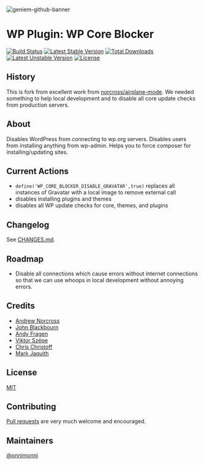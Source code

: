![geniem-github-banner](https://cloud.githubusercontent.com/assets/5691777/14319886/9ae46166-fc1b-11e5-9630-d60aa3dc4f9e.png)
# WP Plugin: WP Core Blocker
[![Build Status](https://travis-ci.org/devgeniem/wp-core-blocker.svg?branch=master)](https://travis-ci.org/devgeniem/wp-core-blocker) [![Latest Stable Version](https://poser.pugx.org/devgeniem/wp-core-blocker/v/stable)](https://packagist.org/packages/devgeniem/wp-core-blocker) [![Total Downloads](https://poser.pugx.org/devgeniem/wp-core-blocker/downloads)](https://packagist.org/packages/devgeniem/wp-core-blocker) [![Latest Unstable Version](https://poser.pugx.org/devgeniem/wp-core-blocker/v/unstable)](https://packagist.org/packages/devgeniem/wp-core-blocker) [![License](https://poser.pugx.org/devgeniem/wp-core-blocker/license)](https://packagist.org/packages/devgeniem/wp-core-blocker)

## History
This is fork from excellent work from [norcross/airplane-mode](https://github.com/norcross/airplane-mode/). We needed something to help local development and to disable all core update checks from production servers.

## About
Disables WordPress from connecting to wp.org servers. Disables users from installing anything from wp-admin. Helps you to force composer for installing/updating sites.

## Current Actions
* `define('WP_CORE_BLOCKER_DISABLE_GRAVATAR',true)` replaces all instances of Gravatar with a local image to remove external call
* disables installing plugins and themes
* disables all WP update checks for core, themes, and plugins

## Changelog

See [CHANGES.md](CHANGES.md).

## Roadmap
* Disable all connections which cause errors without internet connections so that we can use whoops in local development without annoying errors.

## Credits
* [Andrew Norcross](https://github.com/norcross)
* [John Blackbourn](https://github.com/johnbillion)
* [Andy Fragen](https://github.com/afragen)
* [Viktor Szépe](https://github.com/szepeviktor)
* [Chris Christoff](https://github.com/chriscct7)
* [Mark Jaquith](https://github.com/markjaquith)

## License

[MIT](https://github.com/devgeniem/wp-core-blocker/blob/master/LICENSE)

## Contributing

[Pull requests](https://github.com/devgeniem/wp-core-blocker/pulls) are very much welcome and encouraged.

## Maintainers
[@onnimonni](https://github.com/onnimonni)

